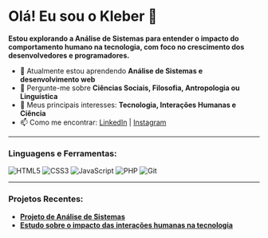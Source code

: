 # Olá! Eu sou o Kleber 👋

**Estou explorando a Análise de Sistemas para entender o impacto do comportamento humano na tecnologia, com foco no crescimento dos desenvolvedores e programadores.**

- 🌱 Atualmente estou aprendendo **Análise de Sistemas e desenvolvimento web**
- 💬 Pergunte-me sobre **Ciências Sociais, Filosofia, Antropologia ou Linguística**
- 🔭 Meus principais interesses: **Tecnologia, Interações Humanas e Ciência**
- 📫 Como me encontrar: [LinkedIn](https://www.linkedin.com/in/kleber-brilhante) | [Instagram](https://instagram.com/kleberbrilhante)
  
---

### Linguagens e Ferramentas:
![HTML5](https://img.shields.io/badge/-HTML5-E34F26?style=flat-square&logo=html5&logoColor=white)
![CSS3](https://img.shields.io/badge/-CSS3-1572B6?style=flat-square&logo=css3)
![JavaScript](https://img.shields.io/badge/-JavaScript-F7DF1E?style=flat-square&logo=javascript&logoColor=black)
![PHP](https://img.shields.io/badge/-PHP-777BB4?style=flat-square&logo=php&logoColor=white)
![Git](https://img.shields.io/badge/-Git-F05032?style=flat-square&logo=git&logoColor=white)

---

### Projetos Recentes:
- **[Projeto de Análise de Sistemas](#)**
- **[Estudo sobre o impacto das interações humanas na tecnologia](#)**

